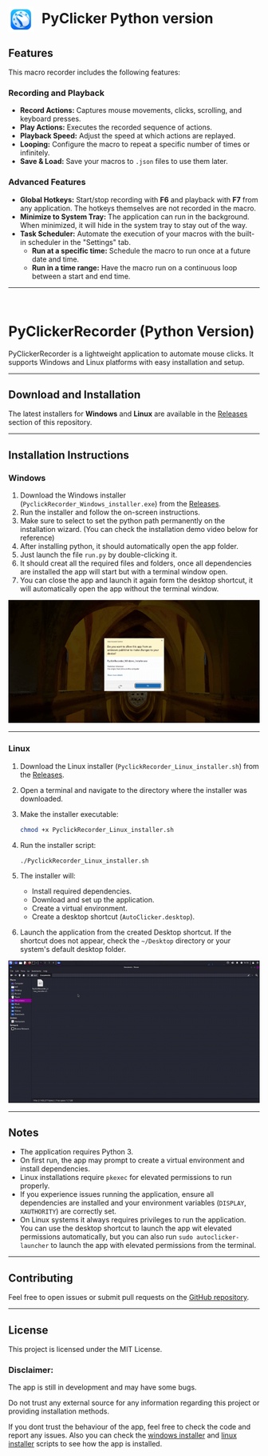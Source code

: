 <h1>
  <img
    src="icon.png"
    alt="PyClickerRecorder Icon"
    width="50"
    height="50"
    style="vertical-align: middle; margin-right: 10px;"
  />
  PyClicker Python version
</h1>

## Features

This macro recorder includes the following features:

### Recording and Playback
- **Record Actions:** Captures mouse movements, clicks, scrolling, and keyboard presses.
- **Play Actions:** Executes the recorded sequence of actions.
- **Playback Speed:** Adjust the speed at which actions are replayed.
- **Looping:** Configure the macro to repeat a specific number of times or infinitely.
- **Save & Load:** Save your macros to `.json` files to use them later.

### Advanced Features
- **Global Hotkeys:** Start/stop recording with **F6** and playback with **F7** from any application. The hotkeys themselves are not recorded in the macro.
- **Minimize to System Tray:** The application can run in the background. When minimized, it will hide in the system tray to stay out of the way.
- **Task Scheduler:** Automate the execution of your macros with the built-in scheduler in the "Settings" tab.
    - **Run at a specific time:** Schedule the macro to run once at a future date and time.
    - **Run in a time range:** Have the macro run on a continuous loop between a start and end time.

---
<br>

# PyClickerRecorder (Python Version)

PyClickerRecorder is a lightweight application to automate mouse clicks. It supports Windows and Linux platforms with easy installation and setup.

---

## Download and Installation

The latest installers for **Windows** and **Linux** are available in the [Releases](https://github.com/sPROFFEs/autoclicker/releases) section of this repository.

---

## Installation Instructions

### Windows

1. Download the Windows installer (`PyclickRecorder_Windows_installer.exe`) from the [Releases](https://github.com/sPROFFEs/autoclicker/releases/download/1.0/PyclickRecorder_Windows_installer.exe).
2. Run the installer and follow the on-screen instructions.
3. Make sure to select to set the python path permanently on the installation wizard. (You can check the installation demo video below for reference)
3. After installing python, it should automatically open the app folder.
4. Just launch the file `run.py` by double-clicking it.
5. It should creat all the required files and folders, once all dependencies are installed the app will start but with a terminal window open.
6. You can close the app and launch it again form the desktop shortcut, it will automatically open the app without the terminal window.

![windows demo video](https://github.com/sPROFFEs/autoclicker/blob/with-installer-code/videos/windows_installation.gif)

---

### Linux

1. Download the Linux installer (`PyclickRecorder_Linux_installer.sh`) from the [Releases](https://github.com/sPROFFEs/autoclicker/releases/download/1.0/PyclickRecorder_Linux_installer.sh).

2. Open a terminal and navigate to the directory where the installer was downloaded.

3. Make the installer executable:

   ```bash
   chmod +x PyclickRecorder_Linux_installer.sh
   ```

4. Run the installer script:

   ```bash
   ./PyclickRecorder_Linux_installer.sh
   ```

5. The installer will:

   * Install required dependencies.
   * Download and set up the application.
   * Create a virtual environment.
   * Create a desktop shortcut (`AutoClicker.desktop`).

6. Launch the application from the created Desktop shortcut. If the shortcut does not appear, check the `~/Desktop` directory or your system's default desktop folder.
   
![Linux demo video](https://github.com/sPROFFEs/autoclicker/blob/with-installer-code/videos/linux_installation.gif)

---

## Notes

* The application requires Python 3.
* On first run, the app may prompt to create a virtual environment and install dependencies.
* Linux installations require `pkexec` for elevated permissions to run properly.
* If you experience issues running the application, ensure all dependencies are installed and your environment variables (`DISPLAY`, `XAUTHORITY`) are correctly set.
* On Linux systems it always requires privileges to run the application. You can use the desktop shortcut to launch the app wit elevated permissions automatically, but you can also run `sudo autoclicker-launcher` to launch the app with elevated permissions from the terminal.

---

## Contributing

Feel free to open issues or submit pull requests on the [GitHub repository](https://github.com/sPROFFEs/autoclicker/issues).

---

## License

This project is licensed under the MIT License.

### Disclaimer:

The app is still in development and may have some bugs.

Do not trust any external source for any information regarding this project or providing installation methods.

If you dont trust the behaviour of the app, feel free to check the code and report any issues. Also you can check the [windows installer](https://github.com/sPROFFEs/autoclicker/blob/with-installer-code/installers/windows_installer.iss) and [linux installer](https://github.com/sPROFFEs/autoclicker/blob/with-installer-code/installers/PyclickeRecorder_Linux_installer.sh) scripts to see how the app is installed.
